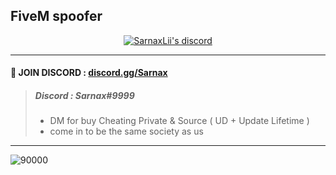 ## FiveM spoofer 


  <p align="center">
    <a href="https://discord.gg/bzfWPSsDfR">
        <img title="Sarnax discord" alt="SarnaxLii's discord" src="https://discord.c99.nl/widget/theme-4/582142955742298132.png"/>
    </a>
</p>

***

#### 💬 JOIN DISCORD : [discord.gg/Sarnax](https://discord.com/invite/sarnax)
> ##### Discord : Sarnax#9999
> - DM for buy Cheating Private & Source ( UD + Update Lifetime )
> - come in to be the same society as us


***



![90000](https://user-images.githubusercontent.com/94861415/157218137-4f1fde4b-50af-4f54-8380-7194425175f9.png)
